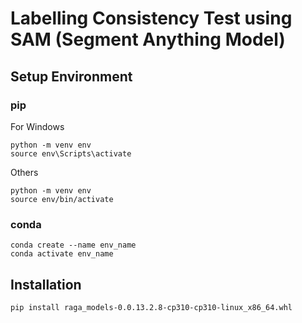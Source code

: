 # Labelling Consistency Test using SAM (Segment Anything Model)

## Setup Environment
### pip
For Windows
```
python -m venv env
source env\Scripts\activate
```

Others
```
python -m venv env
source env/bin/activate  
```

### conda
```
conda create --name env_name
conda activate env_name
```


## Installation
```
pip install raga_models-0.0.13.2.8-cp310-cp310-linux_x86_64.whl
```
